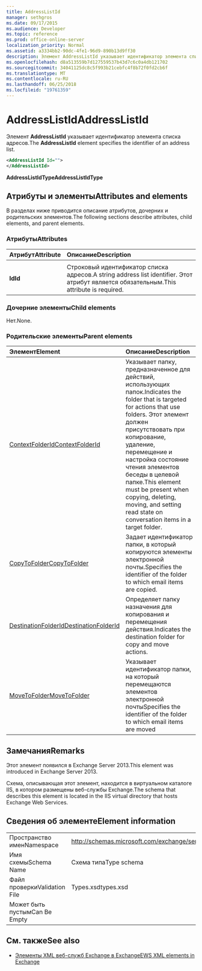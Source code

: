 ```yaml
---
title: AddressListId
manager: sethgros
ms.date: 09/17/2015
ms.audience: Developer
ms.topic: reference
ms.prod: office-online-server
localization_priority: Normal
ms.assetid: a3334bb2-90dc-4fe1-96d9-890b13d9ff30
description: Элемент AddressListId указывает идентификатор элемента списка адресов.
ms.openlocfilehash: d8a513559b7d127559537b43d7c6c0a4db121702
ms.sourcegitcommit: 34041125dc8c5f993b21cebfc4f8b72f0fd2cb6f
ms.translationtype: MT
ms.contentlocale: ru-RU
ms.lasthandoff: 06/25/2018
ms.locfileid: "19761359"
---
```

# <a name="addresslistid"></a><span data-ttu-id="122ca-103">AddressListId</span><span class="sxs-lookup"><span data-stu-id="122ca-103">AddressListId</span></span>

<span data-ttu-id="122ca-104">Элемент **AddressListId** указывает идентификатор элемента списка адресов.</span><span class="sxs-lookup"><span data-stu-id="122ca-104">The **AddressListId** element specifies the identifier of an address list.</span></span> 
  
```XML
<AddressListId Id="">
</AddressListId>
```

 <span data-ttu-id="122ca-105">**AddressListIdType**</span><span class="sxs-lookup"><span data-stu-id="122ca-105">**AddressListIdType**</span></span>
## <a name="attributes-and-elements"></a><span data-ttu-id="122ca-106">Атрибуты и элементы</span><span class="sxs-lookup"><span data-stu-id="122ca-106">Attributes and elements</span></span>

<span data-ttu-id="122ca-107">В разделах ниже приводится описание атрибутов, дочерних и родительских элементов.</span><span class="sxs-lookup"><span data-stu-id="122ca-107">The following sections describe attributes, child elements, and parent elements.</span></span>
  
### <a name="attributes"></a><span data-ttu-id="122ca-108">Атрибуты</span><span class="sxs-lookup"><span data-stu-id="122ca-108">Attributes</span></span>

|<span data-ttu-id="122ca-109">**Атрибут**</span><span class="sxs-lookup"><span data-stu-id="122ca-109">**Attribute**</span></span>|<span data-ttu-id="122ca-110">**Описание**</span><span class="sxs-lookup"><span data-stu-id="122ca-110">**Description**</span></span>|
|:-----|:-----|
|<span data-ttu-id="122ca-111">
  **Id**</span><span class="sxs-lookup"><span data-stu-id="122ca-111">**Id**</span></span> <br/> |<span data-ttu-id="122ca-112">Строковый идентификатор списка адресов.</span><span class="sxs-lookup"><span data-stu-id="122ca-112">A string address list identifier.</span></span> <span data-ttu-id="122ca-113">Этот атрибут является обязательным.</span><span class="sxs-lookup"><span data-stu-id="122ca-113">This attribute is required.</span></span>  <br/> |
   
### <a name="child-elements"></a><span data-ttu-id="122ca-114">Дочерние элементы</span><span class="sxs-lookup"><span data-stu-id="122ca-114">Child elements</span></span>

<span data-ttu-id="122ca-115">Нет.</span><span class="sxs-lookup"><span data-stu-id="122ca-115">None.</span></span>
  
### <a name="parent-elements"></a><span data-ttu-id="122ca-116">Родительские элементы</span><span class="sxs-lookup"><span data-stu-id="122ca-116">Parent elements</span></span>

|<span data-ttu-id="122ca-117">**Элемент**</span><span class="sxs-lookup"><span data-stu-id="122ca-117">**Element**</span></span>|<span data-ttu-id="122ca-118">**Описание**</span><span class="sxs-lookup"><span data-stu-id="122ca-118">**Description**</span></span>|
|:-----|:-----|
|[<span data-ttu-id="122ca-119">ContextFolderId</span><span class="sxs-lookup"><span data-stu-id="122ca-119">ContextFolderId</span></span>](contextfolderid.md) <br/> |<span data-ttu-id="122ca-120">Указывает папку, предназначенное для действий, использующих папок.</span><span class="sxs-lookup"><span data-stu-id="122ca-120">Indicates the folder that is targeted for actions that use folders.</span></span> <span data-ttu-id="122ca-121">Этот элемент должен присутствовать при копирование, удаление, перемещение и настройка состояние чтения элементов беседы в целевой папке.</span><span class="sxs-lookup"><span data-stu-id="122ca-121">This element must be present when copying, deleting, moving, and setting read state on conversation items in a target folder.</span></span>  <br/> |
|[<span data-ttu-id="122ca-122">CopyToFolder</span><span class="sxs-lookup"><span data-stu-id="122ca-122">CopyToFolder</span></span>](copytofolder.md) <br/> |<span data-ttu-id="122ca-123">Задает идентификатор папки, в который копируются элементы электронной почты.</span><span class="sxs-lookup"><span data-stu-id="122ca-123">Specifies the identifier of the folder to which email items are copied.</span></span>  <br/> |
|[<span data-ttu-id="122ca-124">DestinationFolderId</span><span class="sxs-lookup"><span data-stu-id="122ca-124">DestinationFolderId</span></span>](destinationfolderid.md) <br/> |<span data-ttu-id="122ca-125">Определяет папку назначения для копирования и перемещения действия.</span><span class="sxs-lookup"><span data-stu-id="122ca-125">Indicates the destination folder for copy and move actions.</span></span>  <br/> |
|[<span data-ttu-id="122ca-126">MoveToFolder</span><span class="sxs-lookup"><span data-stu-id="122ca-126">MoveToFolder</span></span>](movetofolder.md) <br/> |<span data-ttu-id="122ca-127">Указывает идентификатор папки, на который перемещаются элементов электронной почты</span><span class="sxs-lookup"><span data-stu-id="122ca-127">Specifies the identifier of the folder to which email items are moved</span></span>  <br/> |
   
## <a name="remarks"></a><span data-ttu-id="122ca-128">Замечания</span><span class="sxs-lookup"><span data-stu-id="122ca-128">Remarks</span></span>

<span data-ttu-id="122ca-129">Этот элемент появился в Exchange Server 2013.</span><span class="sxs-lookup"><span data-stu-id="122ca-129">This element was introduced in Exchange Server 2013.</span></span>
  
<span data-ttu-id="122ca-130">Схема, описывающая этот элемент, находится в виртуальном каталоге IIS, в котором размещены веб-службы Exchange.</span><span class="sxs-lookup"><span data-stu-id="122ca-130">The schema that describes this element is located in the IIS virtual directory that hosts Exchange Web Services.</span></span>
  
## <a name="element-information"></a><span data-ttu-id="122ca-131">Сведения об элементе</span><span class="sxs-lookup"><span data-stu-id="122ca-131">Element information</span></span>

|||
|:-----|:-----|
|<span data-ttu-id="122ca-132">Пространство имен</span><span class="sxs-lookup"><span data-stu-id="122ca-132">Namespace</span></span>  <br/> |http://schemas.microsoft.com/exchange/services/2006/types  <br/> |
|<span data-ttu-id="122ca-133">Имя схемы</span><span class="sxs-lookup"><span data-stu-id="122ca-133">Schema Name</span></span>  <br/> |<span data-ttu-id="122ca-134">Схема типа</span><span class="sxs-lookup"><span data-stu-id="122ca-134">Type schema</span></span>  <br/> |
|<span data-ttu-id="122ca-135">Файл проверки</span><span class="sxs-lookup"><span data-stu-id="122ca-135">Validation File</span></span>  <br/> |<span data-ttu-id="122ca-136">Types.xsd</span><span class="sxs-lookup"><span data-stu-id="122ca-136">types.xsd</span></span>  <br/> |
|<span data-ttu-id="122ca-137">Может быть пустым</span><span class="sxs-lookup"><span data-stu-id="122ca-137">Can Be Empty</span></span>  <br/> ||
   
## <a name="see-also"></a><span data-ttu-id="122ca-138">См. также</span><span class="sxs-lookup"><span data-stu-id="122ca-138">See also</span></span>

- [<span data-ttu-id="122ca-139">Элементы XML веб-служб Exchange в Exchange</span><span class="sxs-lookup"><span data-stu-id="122ca-139">EWS XML elements in Exchange</span></span>](ews-xml-elements-in-exchange.md)

